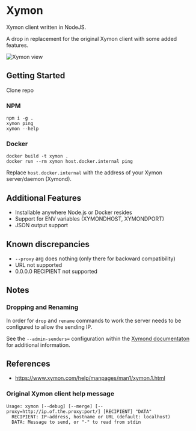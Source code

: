 # Xymon

Xymon client written in NodeJS.

A drop in replacement for the original Xymon client with some added features.

![Xymon view](https://upload.wikimedia.org/wikipedia/commons/thumb/0/0c/Xymon.png/320px-Xymon.png)

## Getting Started

Clone repo

### NPM
```
npm i -g .
xymon ping
xymon --help
```

### Docker
```
docker build -t xymon .
docker run --rm xymon host.docker.internal ping
```
Replace `host.docker.internal` with the address of your Xymon server/daemon (Xymond).

## Additional Features
* Installable anywhere Node.js or Docker resides
* Support for ENV variables (XYMONDHOST, XYMONDPORT)
* JSON output support


## Known discrepancies
* `--proxy` arg does nothing (only there for backward compatibility)
* URL not supported
* 0.0.0.0 RECIPIENT not supported

## Notes

### Dropping and Renaming
In order for `drop` and `rename` commands to work the server needs to be configured to allow the sending IP.

See the `--admin-senders=` configuration within the [Xymond documentaton](https://www.xymon.com/help/manpages/man8/xymond.8.html) for additional information.


## References
* https://www.xymon.com/help/manpages/man1/xymon.1.html

### Original Xymon client help message
```
Usage: xymon [--debug] [--merge] [--proxy=http://ip.of.the.proxy:port/] [RECIPIENT] "DATA"
  RECIPIENT: IP-address, hostname or URL (default: localhost)
  DATA: Message to send, or "-" to read from stdin
```
